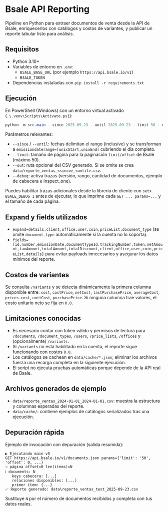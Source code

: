 # Bsale API Reporting

Pipeline en Python para extraer documentos de venta desde la API de Bsale, enriquecerlos con catálogos y costos de variantes, y publicar un reporte tabular listo para análisis.

## Requisitos

* Python 3.10+
* Variables de entorno en `.env`:
  * `BSALE_BASE_URL` (por ejemplo `https://api.bsale.io/v1`)
  * `BSALE_TOKEN`
* Dependencias instaladas con `pip install -r requirements.txt`

## Ejecución

En PowerShell (Windows) con un entorno virtual activado (`.\.venv\Scripts\Activate.ps1`):

```powershell
python -m src.main --since 2025-09-23 --until 2025-09-23 --limit 50 --debug --out data\reporte_ventas_test_2025-09-23.csv
```

Parámetros relevantes:

* `--since` / `--until`: fechas delimitan el rango (inclusive) y se transforman a `emissiondaterange=[unixStart,unixEnd]` cubriendo el día completo.
* `--limit`: tamaño de página para la paginación `limit/offset` de Bsale (máximo 50).
* `--out`: ruta opcional del CSV generado. Si se omite se crea `data/reporte_ventas_<since>_<until>.csv`.
* `--debug`: activa trazas (versión, rango, cantidad de documentos, ejemplo de cabecera e inspect_one).

Puedes habilitar trazas adicionales desde la librería de cliente con `setx BSALE_DEBUG 1` antes de ejecutar, lo que imprime cada `GET ... params=...` y el tamaño de cada página.

## Expand y fields utilizados

* `expand=details,client,office,user,coin,priceList,document_type` (se omite `document_type` automáticamente si la cuenta no lo soporta).
* `fields=[id,number,emissionDate,documentTypeId,trackingNumber,token,netAmount,taxAmount,totalAmount,totalDiscount,client,office,user,coin,priceList,details]` para evitar payloads innecesarios y asegurar los datos mínimos del reporte.

## Costos de variantes

Se consulta `/variants` y se detecta dinámicamente la primera columna disponible entre:
`cost`, `costPrice`, `netCost`, `lastPurchasePrice`, `averageCost`, `prices.cost`, `unitCost`, `purchasePrice`.
Si ninguna columna trae valores, el costo unitario neto se fija en `0.0`.

## Limitaciones conocidas

* Es necesario contar con token válido y permisos de lectura para `/documents`, `/document_types`, `/users`, `/price_lists`, `/offices` y (opcionalmente) `/variants`.
* Si `/variants` no está habilitado en la cuenta, el reporte sigue funcionando con costos `0.0`.
* Los catálogos se cachean en `data/cache/*.json`; eliminar los archivos fuerza una recarga completa en la siguiente ejecución.
* El script no ejecuta pruebas automáticas porque depende de la API real de Bsale.

## Archivos generados de ejemplo

* `data/reporte_ventas_2024-01-01_2024-01-01.csv`: muestra la estructura y columnas esperadas del reporte.
* `data/cache/`: contiene ejemplos de catálogos serializados tras una ejecución.

## Depuración rápida

Ejemplo de invocación con depuración (salida resumida):

```
▶ Ejecutando main v5
GET https://api.bsale.io/v1/documents.json params={'limit': '50', 'offset': 0, ...}
→ página offset=0 len(items)=N
ℹ️ documents: N
   keys cabecera: [...]
   relaciones disponibles: [...]
   primer ítem: {...}
✅ Reporte generado: data\reporte_ventas_test_2025-09-23.csv
```

Sustituye `N` por el número de documentos recibidos y completa con tus datos reales.
